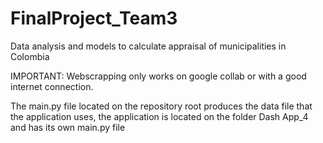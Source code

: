 # FinalProject_Team3
 Data analysis and models to calculate appraisal of municipalities in Colombia

IMPORTANT:
Webscrapping only works on google collab or with a good internet connection.

The main.py file located on the repository root produces the data file that
the application uses, the application is located on the folder Dash App_4 and has its own 
main.py file